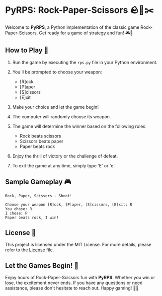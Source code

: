 # PyRPS: Rock-Paper-Scissors 🪨📄✂️

Welcome to **PyRPS**, a Python implementation of the classic game Rock-Paper-Scissors. Get ready for a game of strategy and fun! 🎮🤖

## How to Play 🎯

1. Run the game by executing the `rps.py` file in your Python environment.

2. You'll be prompted to choose your weapon:
   - [R]ock
   - [P]aper
   - [S]cissors
   - [E]xit

3. Make your choice and let the game begin!

4. The computer will randomly choose its weapon.

5. The game will determine the winner based on the following rules:
   - Rock beats scissors
   - Scissors beats paper
   - Paper beats rock

6. Enjoy the thrill of victory or the challenge of defeat.

7. To exit the game at any time, simply type 'E' or 'e'.

## Sample Gameplay 🎮

```
Rock, Paper, Scissors - Shoot!

Choose your weapon [R]ock, [P]aper, [S]cissors, [E]xit: R
You chose: R
I chose: P
Paper beats rock, I win!
```

## License 📜

This project is licensed under the MIT License. For more details, please refer to the [License](LICENSE) file.

## Let the Games Begin! 🚀

Enjoy hours of Rock-Paper-Scissors fun with **PyRPS**. Whether you win or lose, the excitement never ends. If you have any questions or need assistance, please don't hesitate to reach out. Happy gaming! 🌟🎉
